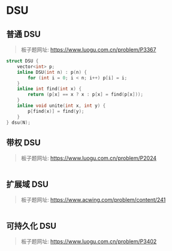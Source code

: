 # DSU

## 普通 DSU

> 板子题网址: https://www.luogu.com.cn/problem/P3367

```cpp
struct DSU {
    vector<int> p;
    inline DSU(int n) : p(n) {
        for (int i = 0; i < n; i++) p[i] = i;
    }
    inline int find(int x) {
        return (p[x] == x ? x : p[x] = find(p[x]));
    }
    inline void unite(int x, int y) {
        p[find(x)] = find(y);
    }
} dsu(N);
```

## 带权 DSU

> 板子题网址: https://www.luogu.com.cn/problem/P2024

```cpp

```

## 扩展域 DSU

> 板子题网址: https://www.acwing.com/problem/content/241

```cpp

```

## 可持久化 DSU

> 板子题网址: https://www.luogu.com.cn/problem/P3402

```cpp

```
